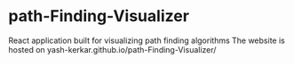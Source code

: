 # path-Finding-Visualizer
React application built for visualizing path finding algorithms
The website is hosted on yash-kerkar.github.io/path-Finding-Visualizer/
